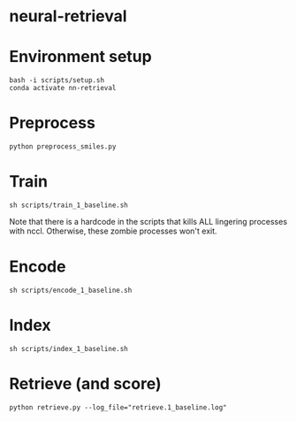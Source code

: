 # neural-retrieval

# Environment setup
```
bash -i scripts/setup.sh
conda activate nn-retrieval
```

# Preprocess
```
python preprocess_smiles.py
```

# Train
```
sh scripts/train_1_baseline.sh
```
Note that there is a hardcode in the scripts that kills ALL lingering processes with nccl. Otherwise, these zombie processes won't exit.

# Encode
```
sh scripts/encode_1_baseline.sh
```

# Index
```
sh scripts/index_1_baseline.sh
```

# Retrieve (and score)
```
python retrieve.py --log_file="retrieve.1_baseline.log"
```
